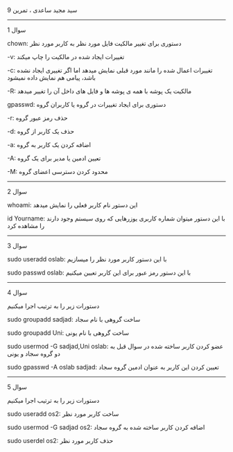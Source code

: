 سید مجید ساعدی ، تمرین 9

--------------------------------------

سوال 1

chown: دستوری برای تغییر مالکیت فایل مورد نظر به کاربر مورد نظر

-v: تغییرات ایجاد شده در مالکیت را چاپ میکند

-c: تغییرات اعمال شده را مانند مورد قبلی نمایش میدهد اما اگر تغییری ایجاد نشده باشد، پیامی هم نمایش داده نمیشود

-R: مالکیت یک پوشه با همه ی پوشه ها و فایل های داخل آن را تغییر میدهد

gpasswd: دستوری برای ایجاد تغییرات در گروه یا کاربران گروه

-r: حذف رمز عبور گروه

-d: حذف یک کاربر از گروه

-a: اضافه کردن یک کاربر به گروه

-A: تعیین ادمین یا مدیر برای یک گروه

-M: محدود کردن دسترسی اعضای گروه

--------------------------------------

سوال 2

whoami: این دستور نام کاربر فعلی را نمایش میدهد

id Yourname: با این دستور میتوان شماره کاربری یوزرهایی که روی سیستم وجود دارند را مشاهده کرد

--------------------------------------

سوال 3

sudo useradd oslab: با این دستور کاربر مورد نظر را میسازیم

sudo passwd oslab: با این دستور رمز عبور برای این کاربر تعیین میکنیم

--------------------------------------

سوال 4

دستورات زیر را به ترتیب اجرا میکنیم

sudo groupadd sadjad: ساخت گروهی با نام سجاد

sudo groupadd Uni: ساخت گروهی با نام یونی

sudo usermod -G sadjad,Uni oslab: عضو کردن کاربر ساخته شده در سوال قبل به دو گروه سجاد و یونی

sudo gpasswd -A oslab sadjad: تعیین کردن این کاربر به عنوان ادمین گروه سجاد

--------------------------------------

سوال 5

دستورات زیر را به ترتیب اجرا میکنیم

sudo useradd os2: ساخت کاربر مورد نظر

sudo usermod -G sadjad os2: اضافه کردن کاربر ساخته شده به گروه سجاد

sudo userdel os2: حذف کاربر مورد نظر
